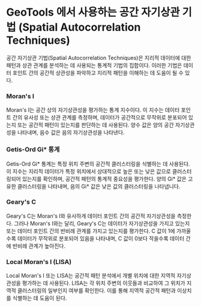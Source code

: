 # GeoTools 에서 사용하는 공간 자기상관 기법 (Spatial Autocorrelation Techniques)

공간 자기상관 기법(Spatial Autocorrelation Techniques)은 지리적 데이터에 대한 패턴과 상관 관계를 분석하는 데 사용되는 통계적 기법의 집합이다. 
이러한 기법은 데이터 포인트 간의 공간적 상관성을 파악하고 지리적 패턴을 이해하는 데 도움이 될 수 있다.

### Moran's I

Moran's I는 공간 상의 자기상관성을 평가하는 통계 지수이다. 이 지수는 데이터 포인트 간의 유사성 또는 상관 관계를 측정하며, 
데이터가 공간적으로 무작위로 분포되어 있는지 또는 공간적 패턴이 있는지를 판단하는 데 사용된다. 
양수 값은 양의 공간 자기상관성을 나타내며, 음수 값은 음의 자기상관성을 나타낸다.

### Getis-Ord Gi* 통계

Getis-Ord Gi* 통계는 특정 위치 주변의 공간적 클러스터링을 식별하는 데 사용된다. 
이 지수는 지리적 데이터가 특정 위치에서 상대적으로 높은 또는 낮은 값으로 클러스터링되어 있는지를 확인하며, 공간적 패턴의 통계적 중요성을 평가한다. 
양의 Gi* 값은 고유한 클러스터링을 나타내며, 음의 Gi* 값은 낮은 값의 클러스터링을 나타냅니다.

### Geary's C

Geary's C는 Moran's I와 유사하게 데이터 포인트 간의 공간적 자기상관성을 측정한다. 
그러나 Moran's I와는 달리, Geary's C는 데이터가 자기상관성을 가지고 있는지 또는 데이터 포인트 간의 반비례 관계를 가지고 있는지를 평가한다. 
C 값이 1에 가까울수록 데이터가 무작위로 분포되어 있음을 나타내며, C 값이 0보다 작을수록 데이터 간에 반비례 관계가 높아진다.

### Local Moran's I (LISA)

Local Moran's I 또는 LISA는 공간적 패턴 분석에서 개별 위치에 대한 지역적 자기상관성을 평가하는 데 사용된다. 
LISA는 각 위치 주변의 이웃들과 비교하여 그 위치가 지역적 클러스터링의 일부인지 여부를 확인한다. 
이를 통해 지역적 공간적 패턴과 이상치를 식별하는 데 도움이 된다.